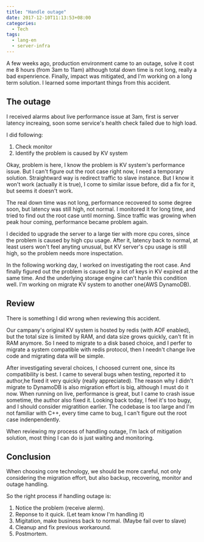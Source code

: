```yaml
---
title: "Handle outage"
date: 2017-12-10T11:13:53+08:00
categories:
  - Tech
tags:
  - lang-en
  - server-infra
---
```


A few weeks ago, production environment came to an outage, solve it cost me 8 hours (from 3am to 11am) although total down time is not long, really a bad expenrience. Finally, impact was mitigated, and I'm working on a long term solution. I learned some important things from this accident.

## The outage

I received alarms about live performance issue at 3am, first is server latency increaing, soon some service's health check failed due to high load.

I did following:

1. Check monitor
2. Identify the problem is caused by KV system

Okay, problem is here, I know the problem is KV system's performance issue. But I can't figure out the root case right now, I need a temporary solution.
Straightward way is redirect traffic to slave instance. But I know it won't work (actually it is true), I come to similar issue before, did a fix for it, but seems it doesn't work. 

The real down time was not long, performance recovered to some degree soon, but latency was still high, not normal. I monitored it for long time, and tried to find out the root case until morning. Since traffic was growing when peak hour coming, performance became problem again.

I decided to upgrade the server to a large tier with more cpu cores, since the problem is caused by high cpu usage. After it, latency back to normal, at least users won't feel anyting unusual, but KV server's cpu usage is still high, so the problem needs more inspectation.

In the following working day, I worked on investigating the root case. And finally figured out the problem is caused by a lot of keys in KV expired at the same time. And the underlying storage engine can't hanle this condition well. I'm working on migrate KV system to another one(AWS DynamoDB).

## Review

There is something I did wrong when reviewing this accident.

Our campany's original KV system is hosted by redis (with AOF enabled), but the total size is limited by RAM, and data size grows quickly, can't fit in RAM anymore. So I need to migrate to a disk based choice, and I perfer to migrate a system compatible with redis protocol, then I needn't change live code and migrating data will be simple.

After investigating several choices, I choosed current one, since its compatibility is best. I came to several bugs when testing, reported it to author,he fixed it very quickly (really appreciated). The reason why I didn't migrate to DynamoDB is also migration effort is big, although I must do it now. When running on live, performance is great, but I came to crash issue sometime, the author also fixed it. Looking back today, I feel it's too bugy, and I should consider migratition earlier. The codebase is too large and I'm not familiar with C++, every time came to bug, I can't figure out the root case indenpendently.

When reviewing my process of handling outage, I'm lack of mitigation solution, most thing I can do is just waiting and monitoring.

## Conclusion

When choosing core technology, we should be more careful, not only considering the migration effort, but also backup, recovering, monitor and outage handling.

So the right process if handling outage is:

1. Notice the problem (receive alerm).
2. Reponse to it quick. (Let team know I'm handling it)
3. Migitation, make business back to normal. (Maybe fail over to slave)
4. Cleanup and fix previous workaround.
5. Postmortem.

